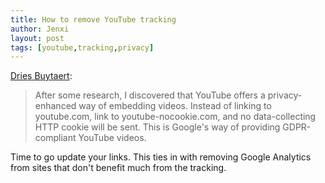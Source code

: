 ```yaml
---
title: How to remove YouTube tracking
author: Jenxi
layout: post
tags: [youtube,tracking,privacy]
---
```

[Dries Buytaert](https://dri.es/how-to-remove-youtube-tracking):

> After some research, I discovered that YouTube offers a privacy-enhanced way of embedding videos. Instead of linking to youtube.com, link to youtube-nocookie.com, and no data-collecting HTTP cookie will be sent. This is Google's way of providing GDPR-compliant YouTube videos.

Time to go update your links. This ties in with removing Google Analytics from sites that don't benefit much from the tracking.